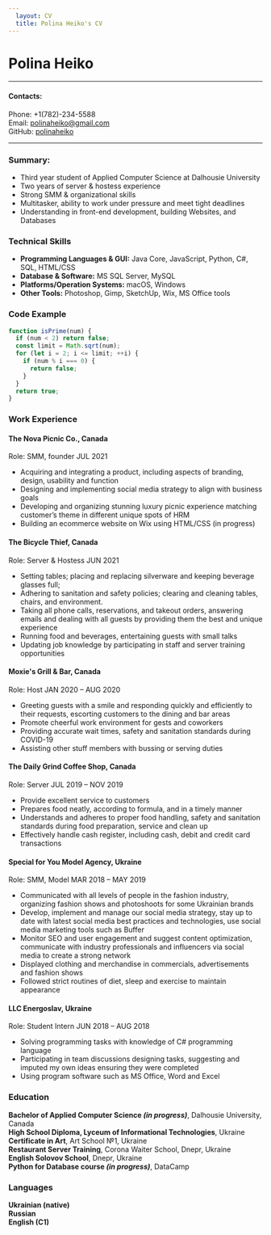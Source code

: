 ```yaml
---
  layout: CV
  title: Polina Heiko's CV
---
```

# Polina Heiko  
___
#### Contacts:
Phone: +1(782)-234-5588   
Email: polinaheiko@gmail.com   
GitHub: [polinaheiko](https://github.com/polinaheiko)
___

### Summary:
* Third year student of Applied Computer Science at Dalhousie University 
*	Two years of server & hostess experience 
*	Strong SMM & organizational skills
*	Multitasker, ability to work under pressure and meet tight deadlines
*	Understanding in front-end development, building Websites, and Databases 

### Technical Skills
* **Programming Languages & GUI:** Java 	Core, JavaScript, Python, C#, SQL, HTML/CSS
* **Database & Software:** MS SQL Server, MySQL
* **Platforms/Operation Systems:** macOS, Windows
* **Other Tools:** Photoshop, Gimp, SketchUp, Wix, MS Office tools

### Code Example
~~~js
function isPrime(num) {
  if (num < 2) return false;
  const limit = Math.sqrt(num);
  for (let i = 2; i <= limit; ++i) {
    if (num % i === 0) {
      return false;
    }
  }
  return true;
}
~~~

### Work Experience

#### The Nova Picnic Co., Canada                                                       	      	
Role: SMM, founder											 JUL 2021

*	Acquiring and integrating a product, including aspects of branding, design, usability and function
*	Designing and implementing social media strategy to align with business goals
*	Developing and organizing stunning luxury picnic experience matching customer’s theme in different unique spots of HRM 
*	Building an ecommerce website on Wix using HTML/CSS (in progress)

#### The Bicycle Thief, Canada                                                       	      	
Role: Server & Hostess										JUN 2021

*	Setting tables; placing and replacing silverware and keeping beverage glasses full; 
*	Adhering to sanitation and safety policies; clearing and cleaning tables, chairs, and environment.
*	Taking all phone calls, reservations, and takeout orders, answering emails and dealing with all guests by providing them the best and unique experience
*	Running food and beverages, entertaining guests with small talks
*	Updating job knowledge by participating in staff and server training opportunities

#### Moxie's Grill & Bar, Canada                                                       	      	
Role: Host											JAN 2020 – AUG 2020

*	Greeting guests with a smile and responding quickly and efficiently to their requests, escorting customers to the dining and bar areas
*	Promote cheerful work environment for gests and coworkers 
*	Providing accurate wait times, safety and sanitation standards during COVID-19
*	Assisting other stuff members with bussing or serving duties

#### The Daily Grind Coffee Shop, Canada                                                       	      	
Role: Server 											JUL 2019 – NOV 2019

*	Provide excellent service to customers
*	Prepares food neatly, according to formula, and in a timely manner 
*	Understands and adheres to proper food handling, safety and sanitation standards during food preparation, service and clean up 
*	Effectively handle cash register, including cash, debit and credit card transactions 

#### Special for You Model Agency, Ukraine                                                       	      	
Role: SMM, Model										MAR 2018 – MAY 2019

*	Communicated with all levels of people in the fashion industry, organizing fashion shows and photoshoots for some Ukrainian brands
*	Develop, implement and manage our social media strategy, stay up to date with latest social media best practices and technologies, use social media marketing tools such as Buffer
*	Monitor SEO and user engagement and suggest content optimization, communicate with industry professionals and influencers via social media to create a strong network
*	Displayed clothing and merchandise in commercials, advertisements and fashion shows 
*	Followed strict routines of diet, sleep and exercise to maintain appearance 

#### LLC Energoslav, Ukraine                                                                                                              	      
Role: Student Intern 										JUN 2018 – AUG 2018

*	Solving programming tasks with knowledge of C# programming language 
*	Participating in team discussions designing tasks, suggesting and imputed my own ideas ensuring they were completed 
*	Using program software such as MS Office, Word and Excel 


### Education
**Bachelor of Applied Computer Science *(in progress)***, Dalhousie University, Canada   
**High School Diploma, Lyceum of Informational Technologies**, Ukraine   
**Certificate in Art**, Art School №1, Ukraine   
**Restaurant Server Training**, Corona Waiter School, Dnepr, Ukraine   
**English Solovov School**, Dnepr, Ukraine   
**Python for Database course *(in progress)***, DataCamp   

### Languages
**Ukrainian (native)   
Russian   
English (C1)**
